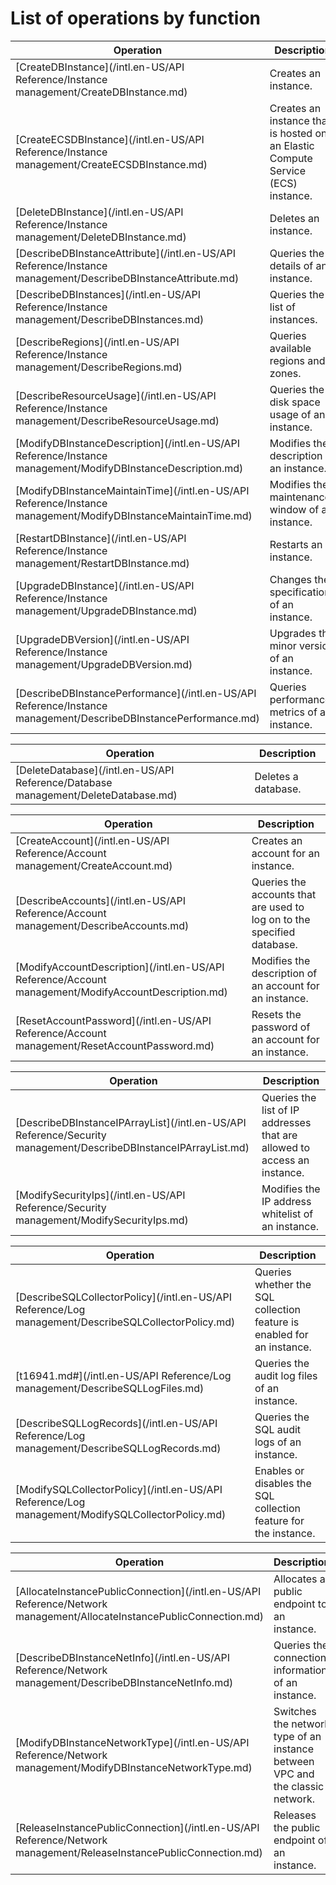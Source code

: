 # List of operations by function

|Operation|Description|
|---------|-----------|
|[CreateDBInstance](/intl.en-US/API Reference/Instance management/CreateDBInstance.md)|Creates an instance.|
|[CreateECSDBInstance](/intl.en-US/API Reference/Instance management/CreateECSDBInstance.md)|Creates an instance that is hosted on an Elastic Compute Service \(ECS\) instance.|
|[DeleteDBInstance](/intl.en-US/API Reference/Instance management/DeleteDBInstance.md)|Deletes an instance.|
|[DescribeDBInstanceAttribute](/intl.en-US/API Reference/Instance management/DescribeDBInstanceAttribute.md)|Queries the details of an instance.|
|[DescribeDBInstances](/intl.en-US/API Reference/Instance management/DescribeDBInstances.md)|Queries the list of instances.|
|[DescribeRegions](/intl.en-US/API Reference/Instance management/DescribeRegions.md)|Queries available regions and zones.|
|[DescribeResourceUsage](/intl.en-US/API Reference/Instance management/DescribeResourceUsage.md)|Queries the disk space usage of an instance.|
|[ModifyDBInstanceDescription](/intl.en-US/API Reference/Instance management/ModifyDBInstanceDescription.md)|Modifies the description of an instance.|
|[ModifyDBInstanceMaintainTime](/intl.en-US/API Reference/Instance management/ModifyDBInstanceMaintainTime.md)|Modifies the maintenance window of an instance.|
|[RestartDBInstance](/intl.en-US/API Reference/Instance management/RestartDBInstance.md)|Restarts an instance.|
|[UpgradeDBInstance](/intl.en-US/API Reference/Instance management/UpgradeDBInstance.md)|Changes the specifications of an instance.|
|[UpgradeDBVersion](/intl.en-US/API Reference/Instance management/UpgradeDBVersion.md)|Upgrades the minor version of an instance.|
|[DescribeDBInstancePerformance](/intl.en-US/API Reference/Instance management/DescribeDBInstancePerformance.md)|Queries performance metrics of an instance.|

|Operation|Description|
|---------|-----------|
|[DeleteDatabase](/intl.en-US/API Reference/Database management/DeleteDatabase.md)|Deletes a database.|

|Operation|Description|
|---------|-----------|
|[CreateAccount](/intl.en-US/API Reference/Account management/CreateAccount.md)|Creates an account for an instance.|
|[DescribeAccounts](/intl.en-US/API Reference/Account management/DescribeAccounts.md)|Queries the accounts that are used to log on to the specified database.|
|[ModifyAccountDescription](/intl.en-US/API Reference/Account management/ModifyAccountDescription.md)|Modifies the description of an account for an instance.|
|[ResetAccountPassword](/intl.en-US/API Reference/Account management/ResetAccountPassword.md)|Resets the password of an account for an instance.|

|Operation|Description|
|---------|-----------|
|[DescribeDBInstanceIPArrayList](/intl.en-US/API Reference/Security management/DescribeDBInstanceIPArrayList.md)|Queries the list of IP addresses that are allowed to access an instance.|
|[ModifySecurityIps](/intl.en-US/API Reference/Security management/ModifySecurityIps.md)|Modifies the IP address whitelist of an instance.|

|Operation|Description|
|---------|-----------|
|[DescribeSQLCollectorPolicy](/intl.en-US/API Reference/Log management/DescribeSQLCollectorPolicy.md)|Queries whether the SQL collection feature is enabled for an instance.|
|[t16941.md\#](/intl.en-US/API Reference/Log management/DescribeSQLLogFiles.md)|Queries the audit log files of an instance.|
|[DescribeSQLLogRecords](/intl.en-US/API Reference/Log management/DescribeSQLLogRecords.md)|Queries the SQL audit logs of an instance.|
|[ModifySQLCollectorPolicy](/intl.en-US/API Reference/Log management/ModifySQLCollectorPolicy.md)|Enables or disables the SQL collection feature for the instance.|

|Operation|Description|
|---------|-----------|
|[AllocateInstancePublicConnection](/intl.en-US/API Reference/Network management/AllocateInstancePublicConnection.md)|Allocates a public endpoint to an instance.|
|[DescribeDBInstanceNetInfo](/intl.en-US/API Reference/Network management/DescribeDBInstanceNetInfo.md)|Queries the connection information of an instance.|
|[ModifyDBInstanceNetworkType](/intl.en-US/API Reference/Network management/ModifyDBInstanceNetworkType.md)|Switches the network type of an instance between VPC and the classic network.|
|[ReleaseInstancePublicConnection](/intl.en-US/API Reference/Network management/ReleaseInstancePublicConnection.md)|Releases the public endpoint of an instance.|


